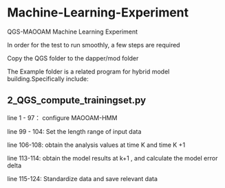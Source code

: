 # Machine-Learning-Experiment

QGS-MAOOAM Machine Learning Experiment

In order for the test to run smoothly, a few steps are required

Copy the QGS folder to the dapper/mod folder

The Example folder is a related program for hybrid model building.Specifically include:

## 2_QGS_compute_trainingset.py

line 1 - 97： configure MAOOAM-HMM

line 99 - 104: Set the length range of input data

line 106-108: obtain the analysis values at time K and time K +1

line 113-114: obtain the model results at k+1 , and calculate the model error delta 

line 115-124: Standardize data and save relevant data






